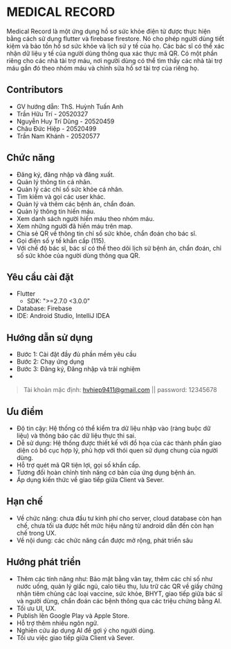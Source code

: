 # MEDICAL RECORD
Medical Record là một ứng dụng hồ sơ sức khỏe điện tử được thực hiện bằng cách sử dụng flutter và firebase firestore. Nó cho phép người dùng tiết kiệm và bảo tồn hồ sơ sức khỏe và lịch sử y tế của họ. Các bác sĩ có thể xác nhận dữ liệu y tế của người dùng thông qua xác thực mã QR. Có một phần riêng cho các nhà tài trợ máu, nơi người dùng có thể tìm thấy các nhà tài trợ máu gần đó theo nhóm máu và chỉnh sửa hồ sơ tài trợ của riêng họ.

## Contributors
- GV hướng dẫn: ThS. Huỳnh Tuấn Anh
- Trần Hữu Trí - 20520327
- Nguyễn Huy Trí Dũng - 20520459
- Châu Đức Hiệp - 20520499
- Trần Nam Khánh - 20520577

## Chức năng
-	Đăng ký, đăng nhập và đăng xuất.
-	Quản lý thông tin cá nhân.
-	Quản lý các chỉ số sức khỏe cá nhân.
-	Tìm kiếm và gọi các user khác.
-	Quản lý và thêm các bệnh án, chẩn đoán.
-	Quản lý thông tin hiến máu.
-	Xem danh sách người hiến máu theo nhóm máu.
-	Xem những người đã hiến máu trên map.
-	Chia sẻ QR về thông tin chỉ số sức khỏe, chẩn đoán cho bác sĩ.
-	Gọi điện số y tế khẩn cấp (115).
-	Với chế độ bác sĩ, bác sĩ có thể theo dõi lịch sử bệnh án, chẩn đoán, chỉ số sức khỏe của người dùng thông qua QR.

## Yêu cầu cài đặt
- Flutter
    - SDK: ">=2.7.0 <3.0.0"
- Database: Firebase
- IDE: Android Studio, IntelliJ IDEA

## Hướng dẫn sử dụng
- Bước 1: Cài đặt đầy đủ phần mềm yêu cầu
- Bước 2: Chạy ứng dụng
- Bước 3: Đăng ký, Đăng nhập và trải nghiệm
- 
>Tài khoản mặc định:
>hvhiep9411@gmail.com ||
> password: 12345678

## Ưu điểm
-	Độ tin cậy: Hệ thống có thể kiểm tra dữ liệu nhập vào (ràng buộc dữ liệu) và thông báo các dữ liệu thực thi sai.
-	Dễ sử dụng: Hệ thống được thiết kế với đồ họa của các thành phần giao diện có bố cục hợp lý, phù hợp với thói quen sử dụng chung của người dùng.
-	Hỗ trợ quét mã QR tiện lợi, gọi số khẩn cấp.
-	Tương đối hoàn chỉnh tính năng cơ bản của ứng dụng bệnh án.
-	Áp dụng kiến thức về giao tiếp giữa Client và Sever.

## Hạn chế
-	Về chức năng: chưa đầu tư kinh phí cho server, cloud database còn hạn chế, chưa tối ưa được hết mức hiệu năng từ android dẫn đến còn hạn chế trong UX.
-	Về nội dung: các chức năng cần được mở rộng, phát triển sâu

## Hướng phát triển
-	Thêm các tính năng như: Bảo mật bằng vân tay, thêm các chỉ số như nước uống, quản lý giấc ngủ, calo tiêu thụ, lưu trữ các QR về giấy chứng nhận tiêm chủng các loại vaccine, sức khỏe, BHYT, giao tiếp giữa bác sĩ và người dùng, chẩn đoán các bệnh thông qua các triệu chứng bằng AI.
-	Tối ưu UI, UX.
-	Publish lên Google Play và Apple Store.
-	Hỗ trợ thêm nhiều ngôn ngữ.
-	Nghiên cứu áp dụng AI để gợi ý cho người dùng.
-	Tối ưu việc giao tiếp giữa Client và Sever.
